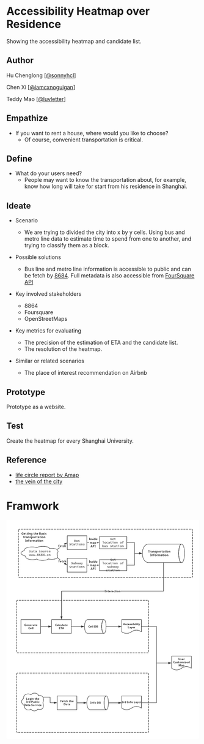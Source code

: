 # Accessibility Heatmap over Residence

Showing the accessibility heatmap and candidate list.

## Author

Hu Chenglong [[@sonnyhcl](github.com/sonnyhcl)]

Chen Xi [[@iamcxnoguigan](github.com/iamcxnoguigan)]

Teddy Mao [[@luvletter](github.com/luvletter)]

## Empathize

- If you want to rent a house, where would you like to choose?
  - Of course, convenient transportation is critical.

## Define

- What do your users need?
  - People may want to know the transportation about, for example, know how long will take for start from his residence in Shanghai.

## Ideate

- Scenario
  - We are trying to divided the city into x by y cells. Using bus and metro line data to estimate time to spend from one to another, and trying to classify them as a block. 

- Possible solutions
  - Bus line and metro line information is accessible to public and can be fetch by [8684](http://www.8684.cn/). Full metadata is also accessible from [FourSquare API](https://developer.foursquare.com/places-api)

- Key involved stakeholders
  - 8864
  - Foursquare
  - OpenStreetMaps

- Key metrics for evaluating
  - The precision of the estimation of ETA and the candidate list.
  - The resolution of the heatmap.

- Similar or related scenarios
  - The place of interest recommendation on Airbnb

## Prototype

Prototype as a website.

## Test

Create the heatmap for every Shanghai University.

## Reference
- [life circle report by Amap](http://report.amap.com/mobile/life.do)
- [the vein of the city](https://www.96486d9b.xyz/City-Vein/html/shanghai.html)

# Framwork

![dataflow](./ASEDataflowFramework.png)